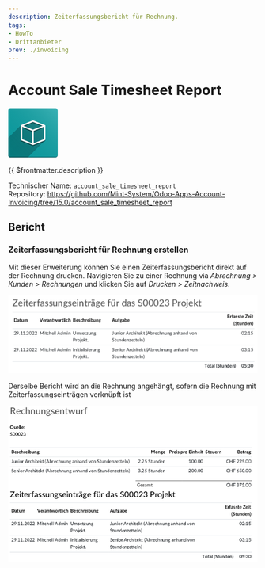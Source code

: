 ```yaml
---
description: Zeiterfassungsbericht für Rechnung.
tags:
- HowTo
- Drittanbieter
prev: ./invoicing
---
```

# Account Sale Timesheet Report

![icon_oms_box](assets/icon_oms_box.png)

{{ $frontmatter.description }}

Technischer Name: `account_sale_timesheet_report`\
Repository: <https://github.com/Mint-System/Odoo-Apps-Account-Invoicing/tree/15.0/account_sale_timesheet_report>

## Bericht

### Zeiterfassungsbericht für Rechnung erstellen

Mit dieser Erweiterung können Sie einen Zeiterfassungsbericht direkt auf der Rechnung drucken. Navigieren Sie zu einer Rechnung via *Abrechnung > Kunden > Rechnungen* und klicken Sie auf *Drucken > Zeitnachweis*.

![](assets/Account%20Sale%20Timesheet%20Report%20Beispiel.png)

Derselbe Bericht wird an die Rechnung angehängt, sofern die Rechnung mit Zeiterfassungseinträgen verknüpft ist

![](assets/Account%20Sale%20Timesheet%20Report%20Beispiel%20Rechnung.png)